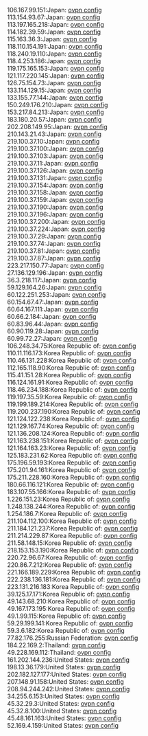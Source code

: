 106.167.99.151:Japan: [ovpn config](vpn/106_167_99_151.ovpn)  
113.154.93.67:Japan: [ovpn config](vpn/113_154_93_67.ovpn)  
113.197.165.218:Japan: [ovpn config](vpn/113_197_165_218.ovpn)  
114.182.39.59:Japan: [ovpn config](vpn/114_182_39_59.ovpn)  
115.163.36.3:Japan: [ovpn config](vpn/115_163_36_3.ovpn)  
118.110.154.191:Japan: [ovpn config](vpn/118_110_154_191.ovpn)  
118.240.19.110:Japan: [ovpn config](vpn/118_240_19_110.ovpn)  
118.4.253.186:Japan: [ovpn config](vpn/118_4_253_186.ovpn)  
119.175.165.153:Japan: [ovpn config](vpn/119_175_165_153.ovpn)  
121.117.220.145:Japan: [ovpn config](vpn/121_117_220_145.ovpn)  
126.75.154.73:Japan: [ovpn config](vpn/126_75_154_73.ovpn)  
133.114.129.15:Japan: [ovpn config](vpn/133_114_129_15.ovpn)  
133.155.77.144:Japan: [ovpn config](vpn/133_155_77_144.ovpn)  
150.249.176.210:Japan: [ovpn config](vpn/150_249_176_210.ovpn)  
153.217.84.213:Japan: [ovpn config](vpn/153_217_84_213.ovpn)  
183.180.20.57:Japan: [ovpn config](vpn/183_180_20_57.ovpn)  
202.208.149.95:Japan: [ovpn config](vpn/202_208_149_95.ovpn)  
210.143.21.43:Japan: [ovpn config](vpn/210_143_21_43.ovpn)  
219.100.37.10:Japan: [ovpn config](vpn/219_100_37_10.ovpn)  
219.100.37.100:Japan: [ovpn config](vpn/219_100_37_100.ovpn)  
219.100.37.103:Japan: [ovpn config](vpn/219_100_37_103.ovpn)  
219.100.37.11:Japan: [ovpn config](vpn/219_100_37_11.ovpn)  
219.100.37.126:Japan: [ovpn config](vpn/219_100_37_126.ovpn)  
219.100.37.131:Japan: [ovpn config](vpn/219_100_37_131.ovpn)  
219.100.37.154:Japan: [ovpn config](vpn/219_100_37_154.ovpn)  
219.100.37.158:Japan: [ovpn config](vpn/219_100_37_158.ovpn)  
219.100.37.159:Japan: [ovpn config](vpn/219_100_37_159.ovpn)  
219.100.37.190:Japan: [ovpn config](vpn/219_100_37_190.ovpn)  
219.100.37.196:Japan: [ovpn config](vpn/219_100_37_196.ovpn)  
219.100.37.200:Japan: [ovpn config](vpn/219_100_37_200.ovpn)  
219.100.37.224:Japan: [ovpn config](vpn/219_100_37_224.ovpn)  
219.100.37.29:Japan: [ovpn config](vpn/219_100_37_29.ovpn)  
219.100.37.74:Japan: [ovpn config](vpn/219_100_37_74.ovpn)  
219.100.37.81:Japan: [ovpn config](vpn/219_100_37_81.ovpn)  
219.100.37.87:Japan: [ovpn config](vpn/219_100_37_87.ovpn)  
223.217.150.77:Japan: [ovpn config](vpn/223_217_150_77.ovpn)  
27.136.129.196:Japan: [ovpn config](vpn/27_136_129_196.ovpn)  
36.3.218.117:Japan: [ovpn config](vpn/36_3_218_117.ovpn)  
59.129.164.26:Japan: [ovpn config](vpn/59_129_164_26.ovpn)  
60.122.251.253:Japan: [ovpn config](vpn/60_122_251_253.ovpn)  
60.154.67.47:Japan: [ovpn config](vpn/60_154_67_47.ovpn)  
60.64.167.111:Japan: [ovpn config](vpn/60_64_167_111.ovpn)  
60.66.2.184:Japan: [ovpn config](vpn/60_66_2_184.ovpn)  
60.83.96.44:Japan: [ovpn config](vpn/60_83_96_44.ovpn)  
60.90.119.28:Japan: [ovpn config](vpn/60_90_119_28.ovpn)  
60.99.72.27:Japan: [ovpn config](vpn/60_99_72_27.ovpn)  
106.248.34.75:Korea Republic of: [ovpn config](vpn/106_248_34_75.ovpn)  
110.11.116.173:Korea Republic of: [ovpn config](vpn/110_11_116_173.ovpn)  
110.46.131.228:Korea Republic of: [ovpn config](vpn/110_46_131_228.ovpn)  
112.165.118.90:Korea Republic of: [ovpn config](vpn/112_165_118_90.ovpn)  
115.41.151.28:Korea Republic of: [ovpn config](vpn/115_41_151_28.ovpn)  
116.124.161.91:Korea Republic of: [ovpn config](vpn/116_124_161_91.ovpn)  
118.46.234.188:Korea Republic of: [ovpn config](vpn/118_46_234_188.ovpn)  
119.197.35.59:Korea Republic of: [ovpn config](vpn/119_197_35_59.ovpn)  
119.199.189.214:Korea Republic of: [ovpn config](vpn/119_199_189_214.ovpn)  
119.200.237.190:Korea Republic of: [ovpn config](vpn/119_200_237_190.ovpn)  
121.124.122.238:Korea Republic of: [ovpn config](vpn/121_124_122_238.ovpn)  
121.129.167.74:Korea Republic of: [ovpn config](vpn/121_129_167_74.ovpn)  
121.136.208.124:Korea Republic of: [ovpn config](vpn/121_136_208_124.ovpn)  
121.163.238.151:Korea Republic of: [ovpn config](vpn/121_163_238_151.ovpn)  
121.164.163.23:Korea Republic of: [ovpn config](vpn/121_164_163_23.ovpn)  
125.183.231.62:Korea Republic of: [ovpn config](vpn/125_183_231_62.ovpn)  
175.196.59.193:Korea Republic of: [ovpn config](vpn/175_196_59_193.ovpn)  
175.201.94.161:Korea Republic of: [ovpn config](vpn/175_201_94_161.ovpn)  
175.211.228.160:Korea Republic of: [ovpn config](vpn/175_211_228_160.ovpn)  
180.66.116.121:Korea Republic of: [ovpn config](vpn/180_66_116_121.ovpn)  
183.107.55.166:Korea Republic of: [ovpn config](vpn/183_107_55_166.ovpn)  
1.226.151.23:Korea Republic of: [ovpn config](vpn/1_226_151_23.ovpn)  
1.248.138.244:Korea Republic of: [ovpn config](vpn/1_248_138_244.ovpn)  
1.254.186.7:Korea Republic of: [ovpn config](vpn/1_254_186_7.ovpn)  
211.104.112.100:Korea Republic of: [ovpn config](vpn/211_104_112_100.ovpn)  
211.184.121.237:Korea Republic of: [ovpn config](vpn/211_184_121_237.ovpn)  
211.214.229.87:Korea Republic of: [ovpn config](vpn/211_214_229_87.ovpn)  
211.58.148.15:Korea Republic of: [ovpn config](vpn/211_58_148_15.ovpn)  
218.153.153.190:Korea Republic of: [ovpn config](vpn/218_153_153_190.ovpn)  
220.72.96.67:Korea Republic of: [ovpn config](vpn/220_72_96_67.ovpn)  
220.86.7.212:Korea Republic of: [ovpn config](vpn/220_86_7_212.ovpn)  
221.166.189.229:Korea Republic of: [ovpn config](vpn/221_166_189_229.ovpn)  
222.238.136.181:Korea Republic of: [ovpn config](vpn/222_238_136_181.ovpn)  
223.131.216.183:Korea Republic of: [ovpn config](vpn/223_131_216_183.ovpn)  
39.125.17.171:Korea Republic of: [ovpn config](vpn/39_125_17_171.ovpn)  
49.143.68.210:Korea Republic of: [ovpn config](vpn/49_143_68_210.ovpn)  
49.167.173.195:Korea Republic of: [ovpn config](vpn/49_167_173_195.ovpn)  
49.1.99.115:Korea Republic of: [ovpn config](vpn/49_1_99_115.ovpn)  
59.29.199.141:Korea Republic of: [ovpn config](vpn/59_29_199_141.ovpn)  
59.3.6.182:Korea Republic of: [ovpn config](vpn/59_3_6_182.ovpn)  
77.82.176.255:Russian Federation: [ovpn config](vpn/77_82_176_255.ovpn)  
184.22.169.2:Thailand: [ovpn config](vpn/184_22_169_2.ovpn)  
49.228.169.112:Thailand: [ovpn config](vpn/49_228_169_112.ovpn)  
161.202.144.236:United States: [ovpn config](vpn/161_202_144_236.ovpn)  
198.13.36.179:United States: [ovpn config](vpn/198_13_36_179.ovpn)  
202.182.127.177:United States: [ovpn config](vpn/202_182_127_177.ovpn)  
207.148.91.158:United States: [ovpn config](vpn/207_148_91_158.ovpn)  
208.94.244.242:United States: [ovpn config](vpn/208_94_244_242.ovpn)  
34.255.6.153:United States: [ovpn config](vpn/34_255_6_153.ovpn)  
45.32.29.3:United States: [ovpn config](vpn/45_32_29_3.ovpn)  
45.32.8.100:United States: [ovpn config](vpn/45_32_8_100.ovpn)  
45.48.161.163:United States: [ovpn config](vpn/45_48_161_163.ovpn)  
52.169.4.159:United States: [ovpn config](vpn/52_169_4_159.ovpn)  
